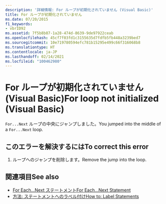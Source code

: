 ```yaml
---
description: '詳細情報: For ループが初期化されていません (Visual Basic)'
title: For ループが初期化されていません
ms.date: 07/20/2015
f1_keywords:
- vbrID92
ms.assetid: 7f5b8b87-1a28-474d-8639-9de97922ceab
ms.openlocfilehash: 45cf7f03fd1c3155635d7fdfb5fb448a3239bed7
ms.sourcegitcommit: 10e719780594efc781b15295e499c66f316068b8
ms.translationtype: HT
ms.contentlocale: ja-JP
ms.lasthandoff: 02/14/2021
ms.locfileid: "100462980"
---
```

# <a name="for-loop-not-initialized-visual-basic"></a><span data-ttu-id="35cd7-103">For ループが初期化されていません (Visual Basic)</span><span class="sxs-lookup"><span data-stu-id="35cd7-103">For loop not initialized (Visual Basic)</span></span>

<span data-ttu-id="35cd7-104">`For...Next` ループの中央にジャンプしました。</span><span class="sxs-lookup"><span data-stu-id="35cd7-104">You jumped into the middle of a `For...Next` loop.</span></span>  
  
## <a name="to-correct-this-error"></a><span data-ttu-id="35cd7-105">このエラーを解決するには</span><span class="sxs-lookup"><span data-stu-id="35cd7-105">To correct this error</span></span>  
  
1. <span data-ttu-id="35cd7-106">ループへのジャンプを削除します。</span><span class="sxs-lookup"><span data-stu-id="35cd7-106">Remove the jump into the loop.</span></span>  
  
## <a name="see-also"></a><span data-ttu-id="35cd7-107">関連項目</span><span class="sxs-lookup"><span data-stu-id="35cd7-107">See also</span></span>

- [<span data-ttu-id="35cd7-108">For Each...Next ステートメント</span><span class="sxs-lookup"><span data-stu-id="35cd7-108">For Each...Next Statement</span></span>](../language-reference/statements/for-each-next-statement.md)
- [<span data-ttu-id="35cd7-109">方法: ステートメントへのラベル付け</span><span class="sxs-lookup"><span data-stu-id="35cd7-109">How to: Label Statements</span></span>](../programming-guide/program-structure/how-to-label-statements.md)
